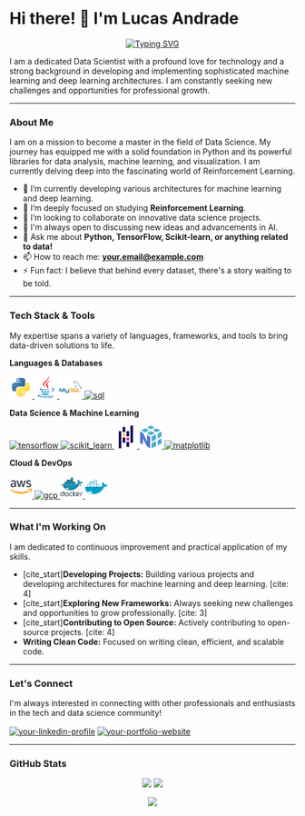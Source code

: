 # Hi there! 👋 I'm Lucas Andrade

<p align="center">
  <a href="https://git.io/typing-svg"><img src="https://readme-typing-svg.herokuapp.com?font=Fira+Code&size=30&pause=1000&color=34D399&center=true&width=435&lines=Passionate+Data+Scientist;Machine+Learning+Enthusiast;Deep+Learning+Practitioner;Always+Learning+and+Evolving" alt="Typing SVG" /></a>
</p>

I am a dedicated Data Scientist with a profound love for technology and a strong background in developing and implementing sophisticated machine learning and deep learning architectures. I am constantly seeking new challenges and opportunities for professional growth.

---

### About Me

I am on a mission to become a master in the field of Data Science. My journey has equipped me with a solid foundation in Python and its powerful libraries for data analysis, machine learning, and visualization. I am currently delving deep into the fascinating world of Reinforcement Learning.

- 🔭 I’m currently developing various architectures for machine learning and deep learning.
- 🌱 I’m deeply focused on studying **Reinforcement Learning**.
- 👯 I’m looking to collaborate on innovative data science projects.
- 🤔 I'm always open to discussing new ideas and advancements in AI.
- 💬 Ask me about **Python, TensorFlow, Scikit-learn, or anything related to data!**
- 📫 How to reach me: **your.email@example.com**
- ⚡ Fun fact: I believe that behind every dataset, there's a story waiting to be told.

---

### Tech Stack & Tools

My expertise spans a variety of languages, frameworks, and tools to bring data-driven solutions to life.

**Languages & Databases**
<p align="left">
  <a href="https://www.python.org" target="_blank" rel="noreferrer"> <img src="https://raw.githubusercontent.com/devicons/devicon/master/icons/python/python-original.svg" alt="python" width="40" height="40"/> </a>
  <a href="https://www.java.com" target="_blank" rel="noreferrer"> <img src="https://raw.githubusercontent.com/devicons/devicon/master/icons/java/java-original.svg" alt="java" width="40" height="40"/> </a>
  <a href="https://www.mysql.com/" target="_blank" rel="noreferrer"> <img src="https://raw.githubusercontent.com/devicons/devicon/master/icons/mysql/mysql-original-wordmark.svg" alt="mysql" width="40" height="40"/> </a>
  <a href="https://www.sqlite.org/" target="_blank" rel="noreferrer"> <img src="https://www.vectorlogo.zone/logos/sqlite/sqlite-icon.svg" alt="sql" width="40" height="40"/> </a>
</p>

**Data Science & Machine Learning**
<p align="left">
  <a href="https://www.tensorflow.org" target="_blank" rel="noreferrer"> <img src="https://www.vectorlogo.zone/logos/tensorflow/tensorflow-icon.svg" alt="tensorflow" width="40" height="40"/> </a>
  <a href="https://scikit-learn.org/" target="_blank" rel="noreferrer"> <img src="https://upload.wikimedia.org/wikipedia/commons/0/05/Scikit_learn_logo_small.svg" alt="scikit_learn" width="40" height="40"/> </a>
  <a href="https://pandas.pydata.org/" target="_blank" rel="noreferrer"> <img src="https://raw.githubusercontent.com/devicons/devicon/2ae2a900d2f041da66e950e4d48052658d850630/icons/pandas/pandas-original.svg" alt="pandas" width="40" height="40"/> </a>
  <a href="https://numpy.org" target="_blank" rel="noreferrer"> <img src="https://raw.githubusercontent.com/devicons/devicon/master/icons/numpy/numpy-original.svg" alt="numpy" width="40" height="40"/> </a>
  <a href="https://matplotlib.org/" target="_blank" rel="noreferrer"> <img src="https://upload.wikimedia.org/wikipedia/commons/e/de/Matplotlib_icon.svg" alt="matplotlib" width="40" height="40"/> </a>
</p>

**Cloud & DevOps**
<p align="left">
  <a href="https://aws.amazon.com" target="_blank" rel="noreferrer"> <img src="https://raw.githubusercontent.com/devicons/devicon/master/icons/amazonwebservices/amazonwebservices-original-wordmark.svg" alt="aws" width="40" height="40"/> </a>
  <a href="https://cloud.google.com" target="_blank" rel="noreferrer"> <img src="https://www.vectorlogo.zone/logos/google_cloud/google_cloud-icon.svg" alt="gcp" width="40" height="40"/> </a>
  <a href="https://www.docker.com/" target="_blank" rel="noreferrer"> <img src="https://raw.githubusercontent.com/devicons/devicon/master/icons/docker/docker-original-wordmark.svg" alt="docker" width="40" height="40"/> </a>
  <a href="https://docs.docker.com/compose/" target="_blank" rel="noreferrer"> <img src="https://raw.githubusercontent.com/devicons/devicon/master/icons/docker/docker-plain.svg" alt="docker-compose" width="40" height="40"/> </a>
</p>

---

### What I'm Working On

I am dedicated to continuous improvement and practical application of my skills.

- [cite_start]**Developing Projects:** Building various projects and developing architectures for machine learning and deep learning. [cite: 4]
- [cite_start]**Exploring New Frameworks:** Always seeking new challenges and opportunities to grow professionally. [cite: 3]
- [cite_start]**Contributing to Open Source:** Actively contributing to open-source projects. [cite: 4]
- **Writing Clean Code:** Focused on writing clean, efficient, and scalable code.

---

### Let's Connect

I'm always interested in connecting with other professionals and enthusiasts in the tech and data science community!

<p align="left">
<a href="https://www.linkedin.com/in/lucas-andrade-nascimentoo/" target="blank"><img align="center" src="https://raw.githubusercontent.com/rahuldkjain/github-profile-readme-generator/master/src/images/icons/Social/linked-in-alt.svg" alt="your-linkedin-profile" height="30" width="40" /></a>
<a href="https://your-portfolio-website.com" target="blank"><img align="center" src="https://img.icons8.com/color/48/000000/domain.png" alt="your-portfolio-website" height="30" width="30" /></a>
</p>

---

### GitHub Stats

<p align="center">
  <img height="180em" src="https://github-readme-stats.vercel.app/api?username=lucasandrade&show_icons=true&theme=dracula&include_all_commits=true&count_private=true"/>
  <img height="180em" src="https://github-readme-stats.vercel.app/api/top-langs/?username=lucasandrade&layout=compact&langs_count=7&theme=dracula"/>
</p>

<p align="center"> 
  <img src="https://github-readme-activity-graph.vercel.app/graph?username=lucasandrade&theme=react-dark&hide_border=true&area=true" />
</p>
